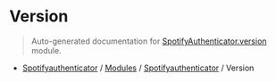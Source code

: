 # Version

> Auto-generated documentation for [SpotifyAuthenticator.version](https://github.com/JaredsMusicTools/SpotifyAuthenticator/blob/main/SpotifyAuthenticator/version.py) module.

- [Spotifyauthenticator](../README.md#spotifyauthenticator) / [Modules](../MODULES.md#spotifyauthenticator-modules) / [Spotifyauthenticator](index.md#spotifyauthenticator) / Version
